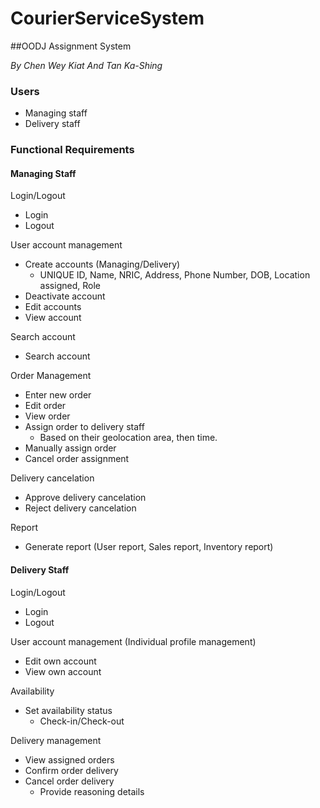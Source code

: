 # CourierServiceSystem
##OODJ Assignment System

*By Chen Wey Kiat And Tan Ka-Shing*


### Users
-	Managing staff
-	Delivery staff


### Functional Requirements


#### Managing Staff


Login/Logout
-	Login
-	Logout


User account management
-	Create accounts (Managing/Delivery)
    - UNIQUE ID, Name, NRIC, Address, Phone Number, DOB, Location assigned, Role
-	Deactivate account
-	Edit accounts
-	View account


Search account
-	Search account


Order Management
-	Enter new order
-	Edit order
-	View order
-	Assign order to delivery staff
    - Based on their geolocation area, then time.
-	Manually assign order
-	Cancel order assignment


Delivery cancelation
-	Approve delivery cancelation
-	Reject delivery cancelation


Report
-	Generate report (User report, Sales report, Inventory report)


#### Delivery Staff


Login/Logout
-	Login
-	Logout


User account management (Individual profile management)
-	Edit own account
-	View own account


Availability
-	Set availability status
    - Check-in/Check-out
    
    
Delivery management
-	View assigned orders
-	Confirm order delivery
-	Cancel order delivery
    - Provide reasoning details
